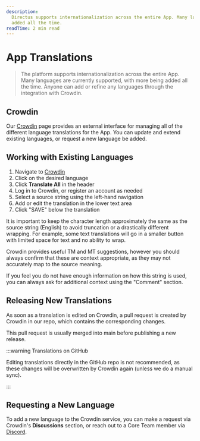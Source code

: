 ```yaml
---
description:
  Directus supports internationalization across the entire App. Many languages are currently supported, with more being
  added all the time.
readTime: 2 min read
---
```


# App Translations

> The platform supports internationalization across the entire App. Many languages are currently supported, with more
> being added all the time. Anyone can add or refine any languages through the integration with Crowdin.

## Crowdin

Our [Crowdin](https://locales.directus.io) page provides an external interface for managing all of the different
language translations for the App. You can update and extend existing languages, or request a new language be added.

## Working with Existing Languages

1. Navigate to [Crowdin](https://locales.directus.io)
2. Click on the desired language
3. Click **Translate All** in the header
4. Log in to Crowdin, or register an account as needed
5. Select a source string using the left-hand navigation
6. Add or edit the translation in the lower text area
7. Click "SAVE" below the translation

It is important to keep the character length approximately the same as the source string (English) to avoid truncation
or a drastically different wrapping. For example, some text translations will go in a smaller button with limited space
for text and no ability to wrap.

Crowdin provides useful TM and MT suggestions, however you should always confirm that these are context appropriate, as
they may not accurately map to the source meaning.

If you feel you do not have enough information on how this string is used, you can always ask for additional context
using the "Comment" section.

## Releasing New Translations

As soon as a translation is edited on Crowdin, a pull request is created by Crowdin in our repo, which contains the
corresponding changes.

This pull request is usually merged into main before publishing a new release.

:::warning Translations on GitHub

Editing translations directly in the GitHub repo is not recommended, as these changes will be overwritten by Crowdin
again (unless we do a manual sync).

:::

## Requesting a New Language

To add a new language to the Crowdin service, you can make a request via Crowdin's **Discussions** section, or reach out
to a Core Team member via [Discord](https://directus.chat).
